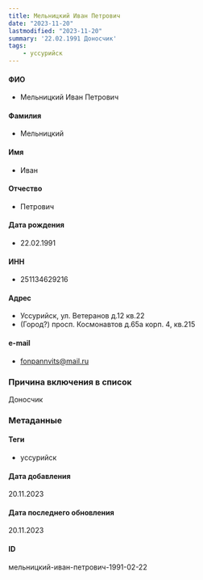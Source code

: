 ```yaml
---
title: Мельницкий Иван Петрович
date: "2023-11-20"
lastmodified: "2023-11-20"
summary: '22.02.1991 Доносчик'
tags: 
    - уссурийск
---
```

<!--# pp2-->
<!--## Фигурант-->
<!--### Личные данные-->
#### ФИО
- Мельницкий Иван Петрович
#### Фамилия
- Мельницкий
#### Имя
- Иван
#### Отчество
- Петрович
#### Дата рождения
- 22.02.1991
#### ИНН
- 251134629216
#### Адрес
- Уссурийск, ул. Ветеранов д.12 кв.22
- (Город?) просп. Космонавтов д.65а корп. 4, кв.215
#### e-mail
- fonpannvits@mail.ru
### Причина включения в список
Доносчик
### Метаданные
#### Теги
- уссурийск
#### Дата добавления
20.11.2023
#### Дата последнего обновления
20.11.2023
#### ID
мельницкий-иван-петрович-1991-02-22
<!--## END;-->
